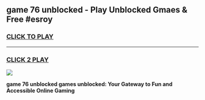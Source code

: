 
## game 76 unblocked - Play Unblocked Gmaes & Free #esroy
<h3>
<a href="https://news.freeplayer.one?title=game_76_unblocked&ref=03M">CLICK TO PLAY</a></h3>
<hr>

<h3>
<a href="https://news.freeplayer.one?title=game_76_unblocked&ref=03M">CLICK 2 PLAY</a>
  
</h3>

<a href="https://news.freeplayer.one?title=game_76_unblocked&ref=03M"><img src="https://clearcache.store/games.png"></a>


**game 76 unblocked games unblocked: Your Gateway to Fun and Accessible Online Gaming**
